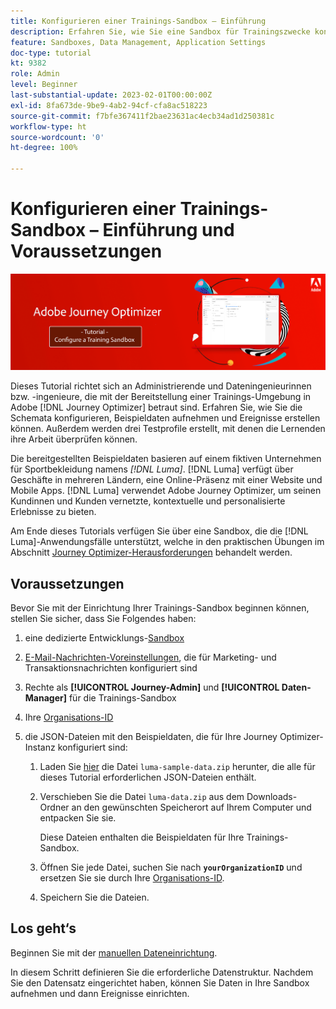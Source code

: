 ```yaml
---
title: Konfigurieren einer Trainings-Sandbox – Einführung
description: Erfahren Sie, wie Sie eine Sandbox für Trainingszwecke konfigurieren. Führen Sie die erforderlichen Schritte aus, um die Schemata zu konfigurieren, Beispieldaten aufzunehmen und Ereignisse zu erstellen.
feature: Sandboxes, Data Management, Application Settings
doc-type: tutorial
kt: 9382
role: Admin
level: Beginner
last-substantial-update: 2023-02-01T00:00:00Z
exl-id: 8fa673de-9be9-4ab2-94cf-cfa8ac518223
source-git-commit: f7bfe367411f2bae23631ac4ecb34ad1d250381c
workflow-type: ht
source-wordcount: '0'
ht-degree: 100%

---
```


# Konfigurieren einer Trainings-Sandbox – Einführung und Voraussetzungen

![Banner-Tutorial – Konfigurieren einer Trainings-Sandbox](./assets/ajo-banner-configure-training-sandbox.png)

Dieses Tutorial richtet sich an Administrierende und Dateningenieurinnen bzw. -ingenieure, die mit der Bereitstellung einer Trainings-Umgebung in Adobe [!DNL Journey Optimizer] betraut sind. Erfahren Sie, wie Sie die Schemata konfigurieren, Beispieldaten aufnehmen und Ereignisse erstellen können. Außerdem werden drei Testprofile erstellt, mit denen die Lernenden ihre Arbeit überprüfen können.

Die bereitgestellten Beispieldaten basieren auf einem fiktiven Unternehmen für Sportbekleidung namens _[!DNL Luma]_. [!DNL Luma] verfügt über Geschäfte in mehreren Ländern, eine Online-Präsenz mit einer Website und Mobile Apps. [!DNL Luma] verwendet Adobe Journey Optimizer, um seinen Kundinnen und Kunden vernetzte, kontextuelle und personalisierte Erlebnisse zu bieten.

Am Ende dieses Tutorials verfügen Sie über eine Sandbox, die die [!DNL Luma]-Anwendungsfälle unterstützt, welche in den praktischen Übungen im Abschnitt [Journey Optimizer-Herausforderungen](/help/challenges/introduction-and-prerequisites.md) behandelt werden.

## Voraussetzungen

Bevor Sie mit der Einrichtung Ihrer Trainings-Sandbox beginnen können, stellen Sie sicher, dass Sie Folgendes haben:

1. eine dedizierte Entwicklungs-[Sandbox](https://experienceleague.adobe.com/docs/journey-optimizer-learn/tutorials/access-control/create-and-manage-sandboxes.html?lang=de)

1. [E-Mail-Nachrichten-Voreinstellungen](https://experienceleague.adobe.com/docs/journey-optimizer-learn/tutorials/configuration/channel-configuration/set-up-email-channel.html?lang=de), die für Marketing- und Transaktionsnachrichten konfiguriert sind

1. Rechte als **[!UICONTROL Journey-Admin]** und **[!UICONTROL Daten-Manager]** für die Trainings-Sandbox

1. Ihre [Organisations-ID](https://experienceleague.adobe.com/docs/core-services/interface/administration/organizations.html?lang=de)

1. die JSON-Dateien mit den Beispieldaten, die für Ihre Journey Optimizer-Instanz konfiguriert sind:

   1. Laden Sie [hier](/help/tutorial-configure-a-training-sandbox/assets/luma-data/luma-sample-data.zip) die Datei `luma-sample-data.zip` herunter, die alle für dieses Tutorial erforderlichen JSON-Dateien enthält.

   1. Verschieben Sie die Datei `luma-data.zip` aus dem Downloads-Ordner an den gewünschten Speicherort auf Ihrem Computer und entpacken Sie sie.

      Diese Dateien enthalten die Beispieldaten für Ihre Trainings-Sandbox.

   1. Öffnen Sie jede Datei, suchen Sie nach **`yourOrganizationID`** und ersetzen Sie sie durch Ihre [Organisations-ID](https://experienceleague.adobe.com/docs/core-services/interface/administration/organizations.html?lang=de).

   1. Speichern Sie die Dateien.

## Los geht‘s

Beginnen Sie mit der [manuellen Dateneinrichtung](/help/tutorial-configure-a-training-sandbox/manual-data-set-up.md).

In diesem Schritt definieren Sie die erforderliche Datenstruktur. Nachdem Sie den Datensatz eingerichtet haben, können Sie Daten in Ihre Sandbox aufnehmen und dann Ereignisse einrichten.
